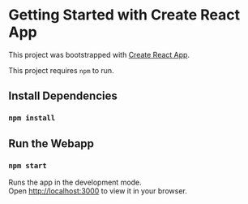 # Getting Started with Create React App

This project was bootstrapped with [Create React App](https://github.com/facebook/create-react-app).

This project requires `npm` to run. 

## Install Dependencies

### `npm install`

## Run the Webapp

### `npm start`

Runs the app in the development mode.\
Open [http://localhost:3000](http://localhost:3000) to view it in your browser.
